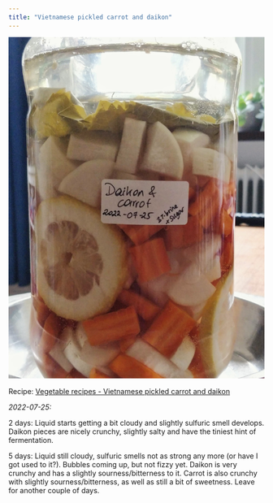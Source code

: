 ```yaml
---
title: "Vietnamese pickled carrot and daikon"
---
```


![](projects/attachments/Fermented%20carrot%20and%20daikon.jpg)

Recipe: [Vegetable recipes - Vietnamese pickled carrot and daikon](projects/fermentation/Vegetable%20recipes.md#Vietnamese%20pickled%20carrot%20and%20daikon)

_2022-07-25:_

2 days: Liquid starts getting a bit cloudy and slightly sulfuric smell develops. Daikon pieces are nicely crunchy, slightly salty and have the tiniest hint of fermentation. 

5 days: Liquid still cloudy, sulfuric smells not as strong any more (or have I got used to it?). Bubbles coming up, but not fizzy yet. Daikon is very crunchy and has a slightly sourness/bitterness to it. Carrot is also crunchy with slightly sourness/bitterness, as well as still a bit of sweetness. Leave for another couple of days.

